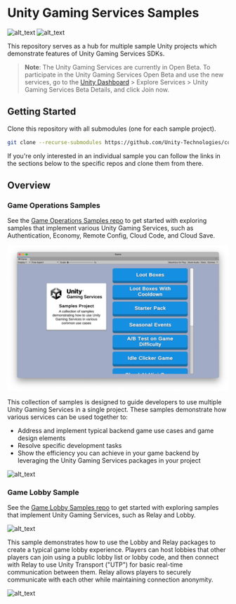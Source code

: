 # Unity Gaming Services Samples

![alt_text](~Documentation/Images/dont-markup.svg "Don't: Download a zip of this repository. It won't include the submodule content.")
![alt_text](~Documentation/Images/do-markup.svg "Do: Clone this repository using the '--recurse-submodules' option. -or- Navigate to a submodule you want, and clone or download a zip of the individual repo.")

This repository serves as a hub for multiple sample Unity projects which demonstrate features of Unity Gaming Services SDKs.

> **Note**: The Unity Gaming Services are currently in Open Beta. To participate in the Unity Gaming Services Open Beta and use the new services, go to the
[Unity Dashboard](https://dashboard.unity3d.com/) &gt; Explore Services &gt; Unity Gaming Services Beta Details, and click Join now.

## Getting Started

Clone this repository with all submodules (one for each sample project).

```bash
git clone --recurse-submodules https://github.com/Unity-Technologies/com.unity.services.samples
```

If you're only interested in an individual sample you can follow the links in the sections below to the specific repos and clone them from there.

## Overview

### Game Operations Samples

See the [Game Operations Samples repo](https://github.com/Unity-Technologies/com.unity.services.samples.game-operations)
to get started with exploring samples that implement various Unity Gaming Services,
such as Authentication, Economy, Remote Config, Cloud Code, and Cloud Save.

![alt_text](~Documentation/Images/game-operations-samples-screen-shot-1.png "samples starting menu")

This collection of samples is designed to guide developers to use multiple Unity Gaming Services in a single project.
These samples demonstrate how various services can be used together to:
* Address and implement typical backend game use cases and game design elements
* Resolve specific development tasks
* Show the efficiency you can achieve in your game backend by leveraging the Unity Gaming Services packages in your project

![alt_text](~Documentation/Images/game-operations-samples-screen-shot-2.png "example of having live seasonal content in a game")

### Game Lobby Sample

See the [Game Lobby Samples repo](https://github.com/Unity-Technologies/com.unity.services.samples.game-lobby)
to get started with exploring samples that implement Unity Gaming Services, such as Relay and Lobby.

![alt_text](~Documentation/Images/game-lobby-samples-screen-shot-1.png "an example lobby list")

This sample demonstrates how to use the Lobby and Relay packages to create a typical game lobby experience.
Players can host lobbies that other players can join using a public lobby list or lobby code,
and then connect with Relay to use Unity Transport ("UTP") for basic real-time communication between them.
Relay allows players to securely communicate with each other while maintaining connection anonymity.

![alt_text](~Documentation/Images/game-lobby-samples-screen-shot-2.png "an example lobby")

